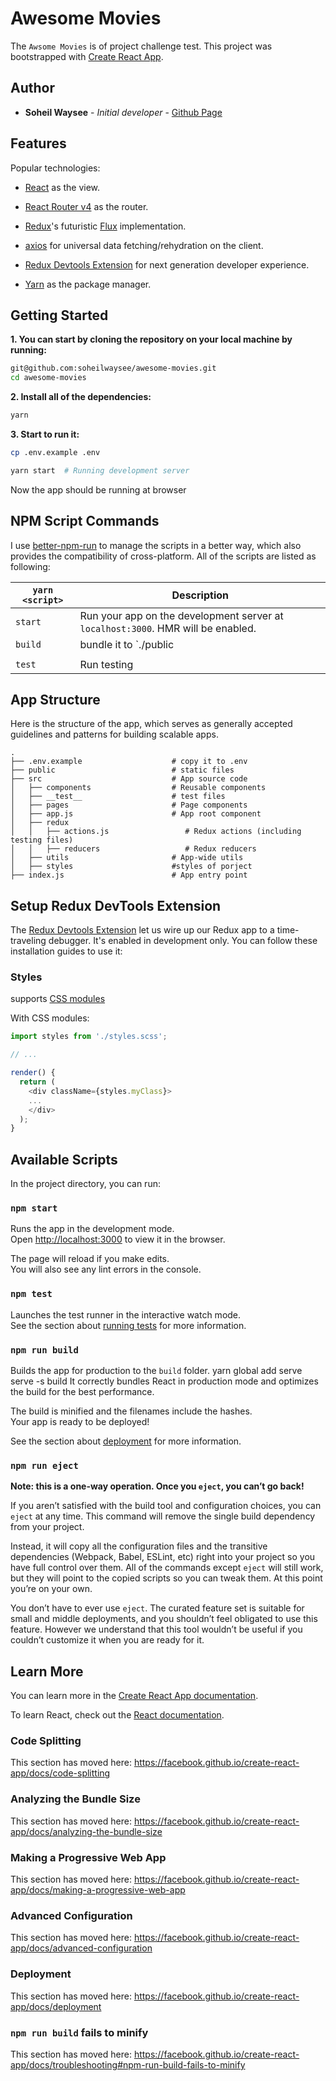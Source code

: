 
# Awesome Movies
The `Awsome Movies` is of project challenge test.
This project was bootstrapped with [Create React App](https://github.com/facebook/create-react-app).
## Author

* **Soheil Waysee** - *Initial developer* - [Github Page](https://github.com/soheilwaysee)


## Features

Popular technologies:
- [React](https://facebook.github.io/react/) as the view.
- [React Router v4](https://reacttraining.com/react-router/) as the router.
- [Redux](https://github.com/reactjs/redux)'s futuristic [Flux](https://facebook.github.io/react/blog/2014/05/06/flux.html) implementation.
- [axios](https://github.com/mzabriskie/axios) for universal data fetching/rehydration on the client.
- [Redux Devtools Extension](https://github.com/zalmoxisus/redux-devtools-extension) for next generation developer experience.

- [Yarn](https://yarnpkg.com/lang/en/) as the package manager.

## Getting Started

**1. You can start by cloning the repository on your local machine by running:**

```bash
git@github.com:soheilwaysee/awesome-movies.git
cd awesome-movies
```

**2. Install all of the dependencies:**

```bash
yarn
```

**3. Start to run it:**

```bash
cp .env.example .env
```
```bash
yarn start  # Running development server
```
Now the app should be running at browser
## NPM Script Commands

I use [better-npm-run](https://github.com/benoror/better-npm-run) to manage the scripts in a better way, which also provides the compatibility of cross-platform. All of the scripts are listed as following:

| `yarn <script>`        | Description                                                                      |
| ---------------------- | -------------------------------------------------------------------------------- |
| `start`                  | Run your app on the development server at `localhost:3000`. HMR will be enabled. |
| `build`                | bundle it to `./public            |
                        |
| `test`                 | Run testing  
## App Structure

Here is the structure of the app, which serves as generally accepted guidelines and patterns for building scalable apps.

```
.
├── .env.example                    # copy it to .env
├── public                          # static files
├── src                             # App source code
│   ├── components                  # Reusable components 
│   ├── __test__                    # test files
│   ├── pages                       # Page components 
│   ├── app.js                      # App root component 
│   ├── redux
│   │   ├── actions.js                 # Redux actions (including testing files)
│   │   ├── reducers                   # Redux reducers 
│   ├── utils                       # App-wide utils 
│   ├── styles                      #styles of porject
├── index.js                        # App entry point
```

## Setup Redux DevTools Extension

The [Redux Devtools Extension](https://github.com/zalmoxisus/redux-devtools-extension) let us wire up our Redux app to a time-traveling debugger. It's enabled in development only. You can follow these installation guides to use it:

### Styles
 supports [CSS modules](https://github.com/css-Modules/css-Modules)

With CSS modules:

```js
import styles from './styles.scss';

// ...

render() {
  return (
    <div className={styles.myClass}>
    ...
    </div>
  );
}
```
## Available Scripts

In the project directory, you can run:

### `npm start`

Runs the app in the development mode.<br>
Open [http://localhost:3000](http://localhost:3000) to view it in the browser.

The page will reload if you make edits.<br>
You will also see any lint errors in the console.

### `npm test`

Launches the test runner in the interactive watch mode.<br>
See the section about [running tests](https://facebook.github.io/create-react-app/docs/running-tests) for more information.

### `npm run build`

Builds the app for production to the `build` folder.
  yarn global add serve
  serve -s build
It correctly bundles React in production mode and optimizes the build for the best performance.

The build is minified and the filenames include the hashes.<br>
Your app is ready to be deployed!

See the section about [deployment](https://facebook.github.io/create-react-app/docs/deployment) for more information.

### `npm run eject`

**Note: this is a one-way operation. Once you `eject`, you can’t go back!**

If you aren’t satisfied with the build tool and configuration choices, you can `eject` at any time. This command will remove the single build dependency from your project.

Instead, it will copy all the configuration files and the transitive dependencies (Webpack, Babel, ESLint, etc) right into your project so you have full control over them. All of the commands except `eject` will still work, but they will point to the copied scripts so you can tweak them. At this point you’re on your own.

You don’t have to ever use `eject`. The curated feature set is suitable for small and middle deployments, and you shouldn’t feel obligated to use this feature. However we understand that this tool wouldn’t be useful if you couldn’t customize it when you are ready for it.

## Learn More

You can learn more in the [Create React App documentation](https://facebook.github.io/create-react-app/docs/getting-started).

To learn React, check out the [React documentation](https://reactjs.org/).

### Code Splitting

This section has moved here: https://facebook.github.io/create-react-app/docs/code-splitting

### Analyzing the Bundle Size

This section has moved here: https://facebook.github.io/create-react-app/docs/analyzing-the-bundle-size

### Making a Progressive Web App

This section has moved here: https://facebook.github.io/create-react-app/docs/making-a-progressive-web-app

### Advanced Configuration

This section has moved here: https://facebook.github.io/create-react-app/docs/advanced-configuration

### Deployment

This section has moved here: https://facebook.github.io/create-react-app/docs/deployment

### `npm run build` fails to minify

This section has moved here: https://facebook.github.io/create-react-app/docs/troubleshooting#npm-run-build-fails-to-minify
